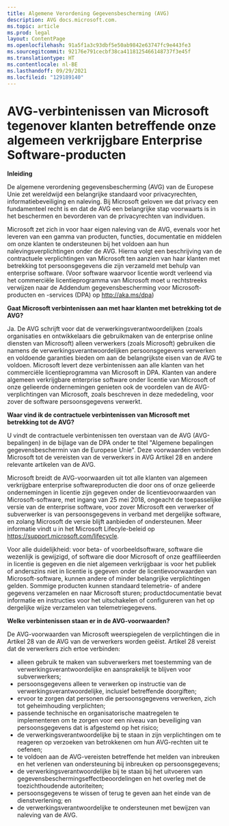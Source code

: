 ```yaml
---
title: Algemene Verordening Gegevensbescherming (AVG)
description: AVG docs.microsoft.com.
ms.topic: article
ms.prod: legal
layout: ContentPage
ms.openlocfilehash: 91a5f1a3c93dbf5e50ab9842e63747fc9e443fe3
ms.sourcegitcommit: 92176e791cecbf38ca4118125466148737f3e45f
ms.translationtype: HT
ms.contentlocale: nl-BE
ms.lasthandoff: 09/29/2021
ms.locfileid: "129189140"
---
```

# <a name="microsofts-gdpr-commitments-to-customers-of-our-generally-available-enterprise-software-products"></a>AVG-verbintenissen van Microsoft tegenover klanten betreffende onze algemeen verkrijgbare Enterprise Software-producten

**Inleiding**

De algemene verordening gegevensbescherming (AVG) van de Europese Unie zet wereldwijd een belangrijke standaard voor privacyrechten, informatiebeveiliging en naleving. Bij Microsoft geloven we dat privacy een fundamenteel recht is en dat de AVG een belangrijke stap voorwaarts is in het beschermen en bevorderen van de privacyrechten van individuen.     

Microsoft zet zich in voor haar eigen naleving van de AVG, evenals voor het leveren van een gamma van producten, functies, documentatie en middelen om onze klanten te ondersteunen bij het voldoen aan hun nalevingsverplichtingen onder de AVG. Hierna volgt een beschrijving van de contractuele verplichtingen van Microsoft ten aanzien van haar klanten met betrekking tot persoonsgegevens die zijn verzameld met behulp van enterprise software. (Voor software waarvoor licentie wordt verleend via het commerciële licentieprogramma van Microsoft moet u rechtstreeks verwijzen naar de Addendum gegevensbescherming voor Microsoft-producten en -services (DPA) op http://aka.ms/dpa)

**Gaat Microsoft verbintenissen aan met haar klanten met betrekking tot de AVG?**

Ja. De AVG schrijft voor dat de verwerkingsverantwoordelijken (zoals organisaties en ontwikkelaars die gebruikmaken van de enterprise online diensten van Microsoft) alleen verwerkers (zoals Microsoft) gebruiken die namens de verwerkingsverantwoordelijken persoonsgegevens verwerken en voldoende garanties bieden om aan de belangrijkste eisen van de AVG te voldoen. Microsoft levert deze verbintenissen aan alle klanten van het commerciële licentieprogramma van Microsoft in DPA. Klanten van andere algemeen verkrijgbare enterprise software onder licentie van Microsoft of onze gelieerde ondernemingen genieten ook de voordelen van de AVG-verplichtingen van Microsoft, zoals beschreven in deze mededeling, voor zover de software persoonsgegevens verwerkt.

**Waar vind ik de contractuele verbintenissen van Microsoft met betrekking tot de AVG?**

U vindt de contractuele verbintenissen ten overstaan van de AVG (AVG-bepalingen) in de bijlage van de DPA onder te titel "Algemene bepalingen gegevensbeschermin van de Europese Unie". Deze voorwaarden verbinden Microsoft tot de vereisten van de verwerkers in AVG Artikel 28 en andere relevante artikelen van de AVG. 

Microsoft breidt de AVG-voorwaarden uit tot alle klanten van algemeen verkrijgbare enterprise softwareproducten die door ons of onze gelieerde ondernemingen in licentie zijn gegeven onder de licentievoorwaarden van Microsoft-software, met ingang van 25 mei 2018, ongeacht de toepasselijke versie van de enterprise software, voor zover Microsoft een verwerker of subverwerker is van persoonsgegevens in verband met dergelijke software, en zolang Microsoft de versie blijft aanbieden of ondersteunen. Meer informatie vindt u in het Microsoft Lifecyle-beleid op https://support.microsoft.com/lifecycle.

Voor alle duidelijkheid: voor beta- of voorbeeldsoftware, software die wezenlijk is gewijzigd, of software die door Microsoft of onze geaffilieerden in licentie is gegeven en die niet algemeen verkrijgbaar is voor het publiek of anderszins niet in licentie is gegeven onder de licentievoorwaarden van Microsoft-software, kunnen andere of minder belangrijke verplichtingen gelden. Sommige producten kunnen standaard telemetrie- of andere gegevens verzamelen en naar Microsoft sturen; productdocumentatie bevat informatie en instructies voor het uitschakelen of configureren van het op dergelijke wijze verzamelen van telemetriegegevens.

**Welke verbintenissen staan er in de AVG-voorwaarden?**

De AVG-voorwaarden van Microsoft weerspiegelen de verplichtingen die in Artikel 28 van de AVG van de verwerkers worden geëist.  Artikel 28 vereist dat de verwerkers zich ertoe verbinden:

-   alleen gebruik te maken van subverwerkers met toestemming van de verwerkingsverantwoordelijke en aansprakelijk te blijven voor subverwerkers;
-   persoonsgegevens alleen te verwerken op instructie van de verwerkingsverantwoordelijke, inclusief betreffende doorgiften;
-   ervoor te zorgen dat personen die persoonsgegevens verwerken, zich tot geheimhouding verplichten;
-   passende technische en organisatorische maatregelen te implementeren om te zorgen voor een niveau van beveiliging van persoonsgegevens dat is afgestemd op het risico;
-   de verwerkingsverantwoordelijke bij te staan in zijn verplichtingen om te reageren op verzoeken van betrokkenen om hun AVG-rechten uit te oefenen;
-   te voldoen aan de AVG-vereisten betreffende het melden van inbreuken en het verlenen van ondersteuning bij inbreuken op persoonsgegevens;
-   de verwerkingsverantwoordelijke bij te staan bij het uitvoeren van gegevensbeschermingseffectbeoordelingen en het overleg met de toezichthoudende autoriteiten; 
-   persoonsgegevens te wissen of terug te geven aan het einde van de dienstverlening; en
-   de verwerkingsverantwoordelijke te ondersteunen met bewijzen van naleving van de AVG.
